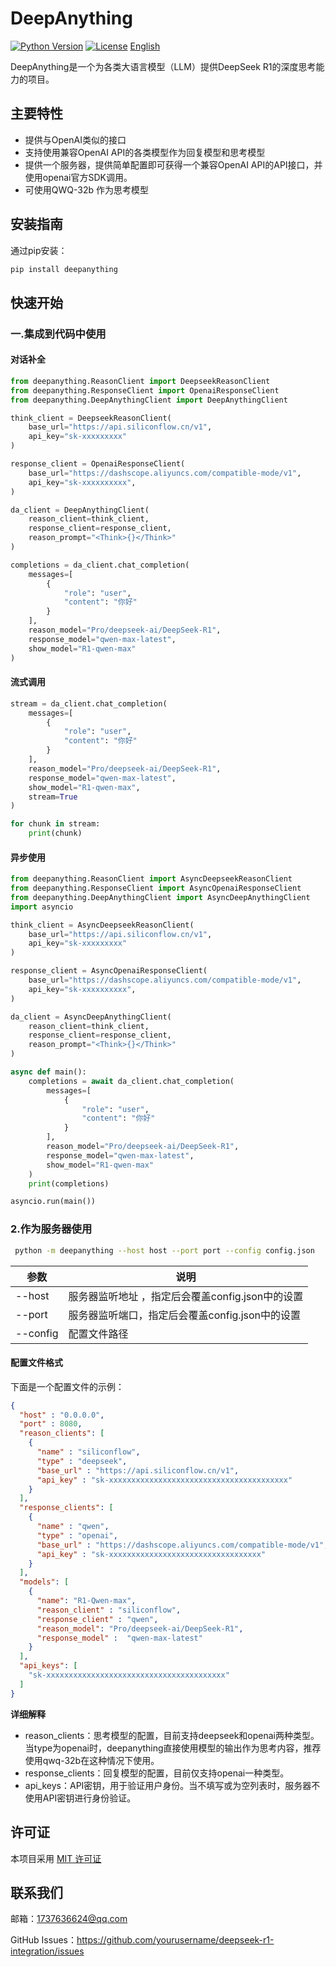 # DeepAnything

[![Python Version](https://img.shields.io/badge/python-3.8%2B-blue)](https://www.python.org/)
[![License](https://img.shields.io/badge/license-MIT-green)](LICENSE)
[English](README.md)

DeepAnything是一个为各类大语言模型（LLM）提供DeepSeek R1的深度思考能力的项目。

## 主要特性

- 提供与OpenAI类似的接口
- 支持使用兼容OpenAI API的各类模型作为回复模型和思考模型
- 提供一个服务器，提供简单配置即可获得一个兼容OpenAI API的API接口，并使用openai官方SDK调用。
- 可使用QWQ-32b 作为思考模型

## 安装指南

通过pip安装：
```bash
pip install deepanything
```

## 快速开始

### 一.集成到代码中使用
#### 对话补全

```python
from deepanything.ReasonClient import DeepseekReasonClient
from deepanything.ResponseClient import OpenaiResponseClient
from deepanything.DeepAnythingClient import DeepAnythingClient

think_client = DeepseekReasonClient(
    base_url="https://api.siliconflow.cn/v1",
    api_key="sk-xxxxxxxxx"
)

response_client = OpenaiResponseClient(
    base_url="https://dashscope.aliyuncs.com/compatible-mode/v1",
    api_key="sk-xxxxxxxxxx",
)

da_client = DeepAnythingClient(
    reason_client=think_client,
    response_client=response_client,
    reason_prompt="<Think>{}</Think>"
)

completions = da_client.chat_completion(
    messages=[
        {
            "role": "user",
            "content": "你好"
        }
    ],
    reason_model="Pro/deepseek-ai/DeepSeek-R1",
    response_model="qwen-max-latest",
    show_model="R1-qwen-max"
)
```

#### 流式调用
```python
stream = da_client.chat_completion(
    messages=[
        {
            "role": "user",
            "content": "你好"
        }
    ],
    reason_model="Pro/deepseek-ai/DeepSeek-R1",
    response_model="qwen-max-latest",
    show_model="R1-qwen-max",
    stream=True
)

for chunk in stream:
    print(chunk)
```

#### 异步使用
```python
from deepanything.ReasonClient import AsyncDeepseekReasonClient
from deepanything.ResponseClient import AsyncOpenaiResponseClient
from deepanything.DeepAnythingClient import AsyncDeepAnythingClient
import asyncio

think_client = AsyncDeepseekReasonClient(
    base_url="https://api.siliconflow.cn/v1",
    api_key="sk-xxxxxxxxx"
)

response_client = AsyncOpenaiResponseClient(
    base_url="https://dashscope.aliyuncs.com/compatible-mode/v1",
    api_key="sk-xxxxxxxxxx",
)

da_client = AsyncDeepAnythingClient(
    reason_client=think_client,
    response_client=response_client,
    reason_prompt="<Think>{}</Think>"
)

async def main():
    completions = await da_client.chat_completion(
        messages=[
            {
                "role": "user",
                "content": "你好"
            }
        ],
        reason_model="Pro/deepseek-ai/DeepSeek-R1",
        response_model="qwen-max-latest",
        show_model="R1-qwen-max"
    )
    print(completions)

asyncio.run(main())
```
### 2.作为服务器使用
```bash
 python -m deepanything --host host --port port --config config.json
```
| 参数 | 说明             |
| --- |----------------|
| --host | 服务器监听地址 ，指定后会覆盖config.json中的设置 |
| --port | 服务器监听端口，指定后会覆盖config.json中的设置 |
| --config | 配置文件路径|

#### 配置文件格式
下面是一个配置文件的示例：

```json
{
  "host" : "0.0.0.0",
  "port" : 8080,
  "reason_clients": [
    {
      "name" : "siliconflow",
      "type" : "deepseek",
      "base_url" : "https://api.siliconflow.cn/v1",
      "api_key" : "sk-xxxxxxxxxxxxxxxxxxxxxxxxxxxxxxxxxxxxxxxx"
    }
  ],
  "response_clients": [
    {
      "name" : "qwen",
      "type" : "openai",
      "base_url" : "https://dashscope.aliyuncs.com/compatible-mode/v1",
      "api_key" : "sk-xxxxxxxxxxxxxxxxxxxxxxxxxxxxxxxxxx"
    }
  ],
  "models": [
    {
      "name": "R1-Qwen-max",
      "reason_client" : "siliconflow",
      "response_client" : "qwen",
      "reason_model": "Pro/deepseek-ai/DeepSeek-R1",
      "response_model" :  "qwen-max-latest"
    }
  ],
  "api_keys": [
    "sk-xxxxxxxxxxxxxxxxxxxxxxxxxxxxxxxxxxxxxxxx"
  ]
}
```
**详细解释**

- reason_clients：思考模型的配置，目前支持deepseek和openai两种类型。当type为openai时，deepanything直接使用模型的输出作为思考内容，推荐使用qwq-32b在这种情况下使用。
- response_clients：回复模型的配置，目前仅支持openai一种类型。
- api_keys：API密钥，用于验证用户身份。当不填写或为空列表时，服务器不使用API密钥进行身份验证。


## 许可证
本项目采用 [MIT 许可证](LICENSE)

## 联系我们
邮箱：1737636624@qq.com

GitHub Issues：https://github.com/yourusername/deepseek-r1-integration/issues